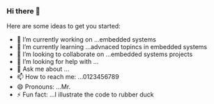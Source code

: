 ### Hi there 👋

Here are some ideas to get you started:

- 🔭 I’m currently working on ...embedded systems
- 🌱 I’m currently learning ...advnaced topincs in embedded systems
- 👯 I’m looking to collaborate on ...embedded systems projects
- 🤔 I’m looking for help with ...
- 💬 Ask me about ...
- 📫 How to reach me: ...0123456789
- 😄 Pronouns: ...Mr.
- ⚡ Fun fact: ...I illustrate the code to rubber duck 

